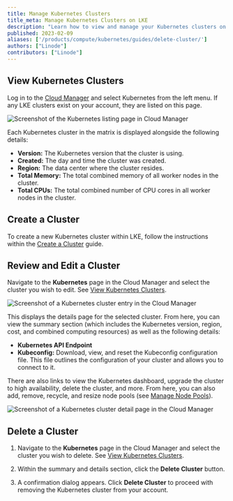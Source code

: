 ```yaml
---
title: Manage Kubernetes Clusters
title_meta: Manage Kubernetes Clusters on LKE
description: "Learn how to view and manage your Kubernetes clusters on LKE."
published: 2023-02-09
aliases: ['/products/compute/kubernetes/guides/delete-cluster/']
authors: ["Linode"]
contributors: ["Linode"]
---
```


## View Kubernetes Clusters

Log in to the [Cloud Manager](https://cloud.linode.com) and select Kubernetes from the left menu. If any LKE clusters exist on your account, they are listed on this page.

![Screenshot of the Kubernetes listing page in Cloud Manager](view-clusters.png)

Each Kubernetes cluster in the matrix is displayed alongside the following details:

- **Version:** The Kubernetes version that the cluster is using.
- **Created:** The day and time the cluster was created.
- **Region:** The data center where the cluster resides.
- **Total Memory:** The total combined memory of all worker nodes in the cluster.
- **Total CPUs:** The total combined number of CPU cores in all worker nodes in the cluster.

## Create a Cluster

To create a new Kubernetes cluster within LKE, follow the instructions within the [Create a Cluster](/docs/products/compute/kubernetes/guides/create-cluster/) guide.

## Review and Edit a Cluster

Navigate to the **Kubernetes** page in the Cloud Manager and select the cluster you wish to edit. See [View Kubernetes Clusters](#view-kubernetes-clusters).

![Screenshot of a Kubernetes cluster entry in the Cloud Manager](select-cluster.png)

This displays the details page for the selected cluster. From here, you can view the summary section (which includes the Kubernetes version, region, cost, and combined computing resources) as well as the following details:

- **Kubernetes API Endpoint**
- **Kubeconfig:** Download, view, and reset the Kubeconfig configuration file. This file outlines the configuration of your cluster and allows you to connect to it.

There are also links to view the Kubernetes dashboard, upgrade the cluster to high availability, delete the cluster, and more. From here, you can also add, remove, recycle, and resize node pools (see [Manage Node Pools](/docs/products/compute/kubernetes/guides/manage-node-pools/)).

![Screenshot of a Kubernetes cluster detail page in the Cloud Manager](view-cluster-details-page.png)

## Delete a Cluster

1. Navigate to the **Kubernetes** page in the Cloud Manager and select the cluster you wish to delete. See [View Kubernetes Clusters](#view-kubernetes-clusters).

1. Within the summary and details section, click the **Delete Cluster** button.

1. A confirmation dialog appears. Click **Delete Cluster** to proceed with removing the Kubernetes cluster from your account.